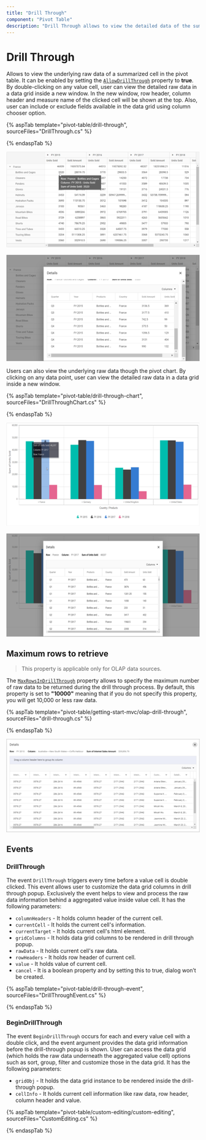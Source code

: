 ```yaml
---
title: "Drill Through"
component: "Pivot Table"
description: "Drill Through allows to view the detailed data of the summarized cell."
---
```

<!-- markdownlint-disable MD012 -->

# Drill Through

Allows to view the underlying raw data of a summarized cell in the pivot table. It can be enabled by setting the [`AllowDrillThrough`](https://help.syncfusion.com/cr/aspnetcore-js2/Syncfusion.EJ2.PivotView.PivotView.html#Syncfusion_EJ2_PivotView_PivotView_AllowDrillThrough) property to **true**. By double-clicking on any value cell, user can view the detailed raw data in a data grid inside a new window. In the new window, row header, column header and measure name of the clicked cell will be shown at the top. Also, user can include or exclude fields available in the data grid using column chooser option.

{% aspTab template="pivot-table/drill-through", sourceFiles="DrillThrough.cs" %}

{% endaspTab %}

![output](images/drillthrough-before.png)
<br/>
<br/>
![output](images/drillthrough-after.png)

Users can also view the underlying raw data though the pivot chart. By clicking on any data point, user can view the detailed raw data in a data grid inside a new window.

{% aspTab template="pivot-table/drill-through-chart", sourceFiles="DrillThroughChart.cs" %}

{% endaspTab %}

![output](images/drillthrough-chart-before.png)
<br/>
<br/>
![output](images/drillthrough-chart-after.png)

## Maximum rows to retrieve

> This property is applicable only for OLAP data sources.

The [`MaxRowsInDrillThrough`](https://help.syncfusion.com/cr/aspnetcore-js2/Syncfusion.EJ2.PivotView.PivotView.html#Syncfusion_EJ2_PivotView_PivotView_MaxRowsInDrillThrough) property allows to specify the maximum number of raw data to be returned during the drill through process. By default, this property is set to **"10000"** meaning that if you do not specify this property, you will get 10,000 or less raw data.

{% aspTab template="pivot-table/getting-start-mvc/olap-drill-through", sourceFiles="drill-through.cs" %}

{% endaspTab %}

![output](images/maxrows.png)

## Events

### DrillThrough

The event `DrillThrough` triggers every time before a value cell is double clicked. This event allows user to customize the data grid columns in drill through popup. Exclusively the event helps to view and process the raw data information behind a aggregated value inside value cell. It has the following parameters:

* `columnHeaders` - It holds column header of the current cell.
* `currentCell` - It holds the current cell's information.
* `currentTarget` - It holds current cell's html element.
* `gridColumns` - It holds data grid columns to be rendered in drill through popup.
* `rawData` - It holds current cell's raw data.
* `rowHeaders` - It holds row header of current cell.
* `value` - It holds value of current cell.
* `cancel` - It is a boolean property and by setting this to true, dialog won’t be created.

{% aspTab template="pivot-table/drill-through-event", sourceFiles="DrillThroughEvent.cs" %}

{% endaspTab %}

### BeginDrillThrough

The event `BeginDrillThrough` occurs for each and every value cell with a double click, and the event argument provides the data grid information before the drill-through popup is shown. User can access the data grid (which holds the raw data underneath the aggregated value cell) options such as sort, group, filter and customize those in the data grid. It has the following parameters:

* `gridObj` - It holds the data grid instance to be rendered inside the drill-through popup.
* `cellInfo` - It holds current cell information like raw data, row header, column header and value.

{% aspTab template="pivot-table/custom-editing/custom-editing", sourceFiles="CustomEditing.cs" %}

{% endaspTab %}